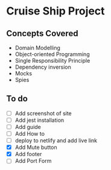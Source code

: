 # Cruise Ship Project

## Concepts Covered

- Domain Modelling
- Object-oriented Programming
- Single Responsibility Principle
- Dependency inversion
- Mocks
- Spies

## To do

- [ ] Add screenshot of site
- [ ] Add jest installation
- [ ] Add guide
- [ ] Add How to
- [ ] deploy to netlify and add live link
- [x] Add Mute button
- [x] Add footer
- [ ] Add Port Form
